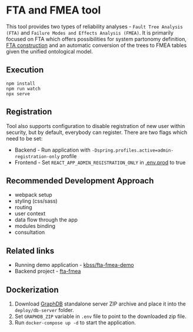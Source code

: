 # FTA and FMEA tool

This tool provides two types of reliability analyses - `Fault Tree Analysis (FTA)` and `Failure Modes and Effects
Analysis (FMEA)`.
It is primarily focused on FTA which offers possibilities for system partonomy definition,
[FTA construction](./doc/fta-construction-algorithm.md) and an automatic conversion of the trees to FMEA tables given the unified ontological model.

## Execution

```shell script
npm install
npm run watch
npx serve
```

## Registration
Tool also supports configuration to disable registration of new user within security, but by default, everybody can register. 
There are two flags which need to be set:

* Backend - Run application with `-Dspring.profiles.active=admin-registration-only` profile
* Frontend - Set `REACT_APP_ADMIN_REGISTRATION_ONLY` in [.env.prod](.env.prod) to true




## Recommended Development Approach

- webpack setup
- styling (css/sass)
- routing
- user context
- data flow through the app
- modules binding
- consultation

## Related links
* Running demo application - [kbss/fta-fmea-demo](https://kbss.felk.cvut.cz/fta-fmea-demo/) 
* Backend project - [fta-fmea](https://github.com/kbss-cvut/fta-fmea)

## Dockerization
1. Download [GraphDB](https://graphdb.ontotext.com/) standalone server ZIP archive and place it into the `deploy/db-server` folder.
2. Set `GRAPHDB_ZIP` variable in `.env` file to point to the downloaded zip file.
3. Run `docker-compose up -d` to start the application.
